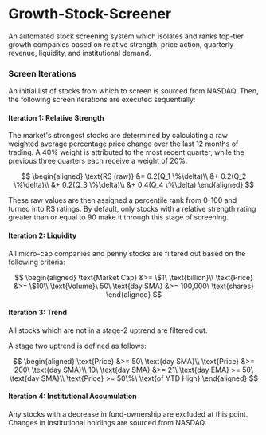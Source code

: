 # Growth-Stock-Screener

An automated stock screening system which isolates and ranks top-tier growth companies based on relative strength, price action, quarterly revenue, liquidity, and institutional demand.

### Screen Iterations

An initial list of stocks from which to screen is sourced from NASDAQ. Then, the following screen iterations are executed sequentially:

#### Iteration 1: Relative Strength

The market's strongest stocks are determined by calculating a raw weighted average percentage price change over the last 12 months of trading. A 40% weight is attributed to the most recent quarter, while the previous three quarters each receive a weight of 20%.

$$
\begin{aligned}
\text{RS (raw)} &= 0.2(Q_1 \%\delta)\\
    &+ 0.2(Q_2 \%\delta)\\
    &+ 0.2(Q_3 \%\delta)\\
    &+ 0.4(Q_4 \%\delta)
\end{aligned}
$$

These raw values are then assigned a percentile rank from 0-100 and turned into RS ratings. By default, only stocks with a relative strength rating greater than or equal to 90 make it through this stage of screening.

#### Iteration 2: Liquidity

All micro-cap companies and penny stocks are filtered out based on the following criteria:

$$
\begin{aligned}
\text{Market Cap} &>= \$1\ \text{billion}\\
\text{Price} &>= \$10\\
\text{Volume}\ 50\ \text{day SMA} &>= 100,000\ \text{shares}
\end{aligned}
$$

#### Iteration 3: Trend

All stocks which are not in a stage-2 uptrend are filtered out.

A stage two uptrend is defined as follows:

$$
\begin{aligned}
\text{Price} &>= 50\ \text{day SMA}\\
\text{Price} &>= 200\ \text{day SMA}\\
10\ \text{day SMA} &>= 21\ \text{day EMA} >= 50\ \text{day SMA}\\
\text{Price} >= 50\%\ \text{of YTD High}
\end{aligned}
$$

#### Iteration 4: Institutional Accumulation

Any stocks with a decrease in fund-ownership are excluded at this point. Changes in institutional holdings are sourced from NASDAQ.
